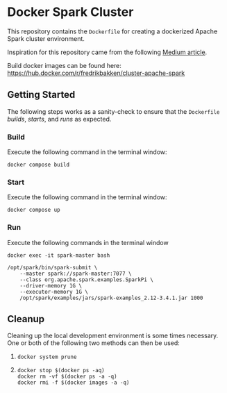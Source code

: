 # Docker Spark Cluster

This repository contains the `Dockerfile` for creating a dockerized Apache Spark cluster environment.

Inspiration for this repository came from the following [Medium article](https://dev.to/mvillarrealb/creating-a-spark-standalone-cluster-with-docker-and-docker-compose-2021-update-6l4).

Build docker images can be found here: https://hub.docker.com/r/fredrikbakken/cluster-apache-spark

## Getting Started

The following steps works as a sanity-check to ensure that the `Dockerfile` *builds*, *starts*, and *runs* as expected.

### Build

Execute the following command in the terminal window:

```shell
docker compose build
```

### Start

Execute the following command in the terminal window:

```shell
docker compose up
```

### Run

Execute the following commands in the terminal window

```shell
docker exec -it spark-master bash

/opt/spark/bin/spark-submit \
    --master spark://spark-master:7077 \
    --class org.apache.spark.examples.SparkPi \
    --driver-memory 1G \
    --executor-memory 1G \
    /opt/spark/examples/jars/spark-examples_2.12-3.4.1.jar 1000
```

## Cleanup

Cleaning up the local development environment is some times necessary. One or both of the following two methods can then be used:

1. ```shell
   docker system prune
   ```

2. ```shell
   docker stop $(docker ps -aq)
   docker rm -vf $(docker ps -a -q)
   docker rmi -f $(docker images -a -q)
   ```
